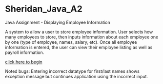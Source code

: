 # Sheridan_Java_A2
Java Assignment - Displaying Employee Information

A system to allow a user to store employee information. User selects how many employees to store, then inputs information about each employee one by one (type of employee, names, salary, etc).
Once all employee information is entered, the user can view their employee listing as well as payroll information.

[click here to begin](src/martha_artur_a2/Model.java)


Noted bugs: Entering incorrect datatype for first/last names shows exception message but continues application using the incorrect input.
